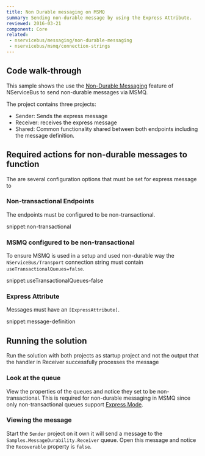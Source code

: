```yaml
---
title: Non Durable messaging on MSMQ
summary: Sending non-durable message by using the Express Attribute.
reviewed: 2016-03-21
component: Core
related:
 - nservicebus/messaging/non-durable-messaging
 - nservicebus/msmq/connection-strings
---
```


## Code walk-through

This sample shows the use the [Non-Durable Messaging](/nservicebus/messaging/non-durable-messaging.md) feature of NServiceBus to send non-durable messages via MSMQ.

The project contains three projects:

 * Sender: Sends the express message
 * Receiver: receives the express message
 * Shared: Common functionality shared between both endpoints including the message definition.


## Required actions for non-durable messages to function

The are several configuration options that must be set for express message to 


### Non-transactional Endpoints 

The endpoints must be configured to be non-transactional.

snippet:non-transactional


### MSMQ configured to be non-transactional

To ensure MSMQ is used in a setup and used non-durable way the `NServiceBus/Transport` connection string must contain `useTransactionalQueues=false`.

snippet:useTransactionalQueues-false


### Express Attribute

Messages must have an `[ExpressAttribute]`.

snippet:message-definition


## Running the solution

Run the solution with both projects as startup project and not the output that the handler in Receiver successfully processes the message


### Look at the queue

View the properties of the queues and notice they set to be non-transactional. This is required for non-durable messaging in MSMQ since only non-transactional queues support [Express Mode](https://msdn.microsoft.com/en-us/library/ms704130).


### Viewing the message

Start the `Sender` project on it own it will send a message to the `Samples.MessageDurability.Receiver` queue. Open this message and notice the `Recoverable` property is `false`.